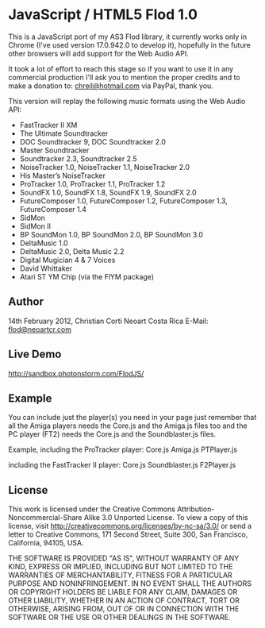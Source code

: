 JavaScript / HTML5 Flod 1.0
===========================

This is a JavaScript port of my AS3 Flod library, it currently works only in Chrome (I've used version
17.0.942.0 to develop it), hopefully in the future other browsers will add support for the Web Audio API.

It took a lot of effort to reach this stage so if you want to use it in any commercial production I'll ask
you to mention the proper credits and to make a donation to: chreil@hotmail.com via PayPal, thank you.

This version will replay the following music formats using the Web Audio API:

* FastTracker II XM
* The Ultimate Soundtracker
* DOC Soundtracker 9, DOC Soundtracker 2.0
* Master Soundtracker
* Soundtracker 2.3, Soundtracker 2.5
* NoiseTracker 1.0, NoiseTracker 1.1, NoiseTracker 2.0
* His Master’s NoiseTracker
* ProTracker 1.0, ProTracker 1.1, ProTracker 1.2
* SoundFX 1.0, SoundFX 1.8, SoundFX 1.9, SoundFX 2.0
* FutureComposer 1.0, FutureComposer 1.2, FutureComposer 1.3, FutureComposer 1.4
* SidMon
* SidMon II
* BP SoundMon 1.0, BP SoundMon 2.0, BP SoundMon 3.0
* DeltaMusic 1.0
* DeltaMusic 2.0, Delta Music 2.2
* Digital Mugician 4 & 7 Voices
* David Whittaker
* Atari ST YM Chip (via the FlYM package)

Author
------

14th February 2012, Christian Corti
Neoart Costa Rica
E-Mail: flod@neoartcr.com

Live Demo
---------

http://sandbox.photonstorm.com/FlodJS/

Example
-------

You can include just the player(s) you need in your page just remember that all the Amiga players needs
the Core.js and the Amiga.js files too and the PC player (FT2) needs the Core.js and the Soundblaster.js files.

Example, including the ProTracker player:
	Core.js
	Amiga.js
	PTPlayer.js

including the FastTracker II player:
	Core.js
	Soundblaster.js
	F2Player.js

License
-------

This work is licensed under the Creative Commons Attribution-Noncommercial-Share Alike 3.0 Unported License.
To view a copy of this license, visit http://creativecommons.org/licenses/by-nc-sa/3.0/ or send a letter to
Creative Commons, 171 Second Street, Suite 300, San Francisco, California, 94105, USA.

THE SOFTWARE IS PROVIDED "AS IS", WITHOUT WARRANTY OF ANY KIND, EXPRESS OR IMPLIED, INCLUDING BUT NOT LIMITED TO THE WARRANTIES
OF MERCHANTABILITY, FITNESS FOR A PARTICULAR PURPOSE AND NONINFRINGEMENT. IN NO EVENT SHALL THE AUTHORS OR COPYRIGHT HOLDERS BE
LIABLE FOR ANY CLAIM, DAMAGES OR OTHER LIABILITY, WHETHER IN AN ACTION OF CONTRACT, TORT OR OTHERWISE, ARISING FROM, OUT OF OR
IN CONNECTION WITH THE SOFTWARE OR THE USE OR OTHER DEALINGS IN THE SOFTWARE.